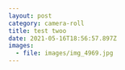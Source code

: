 ```yaml
---
layout: post
category: camera-roll
title: test twoo
date: 2021-05-16T18:56:57.897Z
images:
  - file: images/img_4969.jpg
---
```

